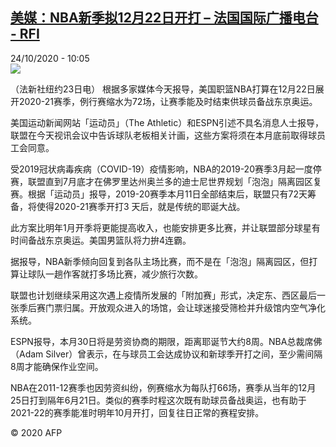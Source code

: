 <!--1603529857000-->
[美媒：NBA新季拟12月22日开打 – 法国国际广播电台 - RFI](http://www.rfi.fr//cn/contenu/20201024-%E7%BE%8E%E5%AA%92nba%E6%96%B0%E5%AD%A3%E6%8B%9F12%E6%9C%8822%E6%97%A5%E5%BC%80%E6%89%93)
------

<div>24/10/2020 - 10:05</div><img src="https://s.rfi.fr/media/display/b3766472-15d4-11eb-b902-005056bf87d6/w:310/p:16x9/spo0002s.201024160501.jpg"><div class="t-content__body u-clearfix"><p>（法新社纽约23日电）    根据多家媒体今天报导，美国职篮NBA打算在12月22日展开2020-21赛季，例行赛缩水为72场，让赛季能及时结束供球员备战东京奥运。</p><p>    美国运动新闻网站「运动员」（The Athletic）和ESPN引述不具名消息人士报导，联盟在今天视讯会议中告诉球队老板相关计画，这些方案将须在本月底前取得球员工会同意。</p><p>    受2019冠状病毒疾病（COVID-19）疫情影响，NBA的2019-20赛季3月起一度停赛，联盟直到7月底才在佛罗里达州奥兰多的迪士尼世界规划「泡泡」隔离园区复赛。根据「运动员」报导，2019-20赛季本月11日全部结束后，联盟只有72天筹备，将使得2020-21赛季开打3 天后，就是传统的耶诞大战。</p><p>    此方案比明年1月开季将更能提高收入，也能安排更多比赛，并让联盟部分球星有时间备战东京奥运。美国男篮队将力拚4连霸。</p><p>    据报导，NBA新季倾向回复到各队主场比赛，而不是在「泡泡」隔离园区，但打算让球队一趟作客就打多场比赛，减少旅行次数。</p><p>    联盟也计划继续采用这次遇上疫情所发展的「附加赛」形式，决定东、西区最后一张季后赛门票归属。开放观众进入的场馆，会让球迷接受筛检并升级馆内空气净化系统。</p><p>    ESPN报导，本月30日将是劳资协商的期限，距离耶诞节大约8周。NBA总裁席佛（Adam Silver）曾表示，在与球员工会达成协议和新球季开打之间，至少需间隔8周才能确保作业空间。</p><p>    NBA在2011-12赛季也因劳资纠纷，例赛缩水为每队打66场，赛季从当年的12月25日打到隔年6月21日。类似的赛季时程这次既有助球员备战奥运，也有助于2021-22的赛季能准时明年10月开打，回复往日正常的赛程安排。</p><p class="t-copyright">© 2020 AFP</p>        </div>
